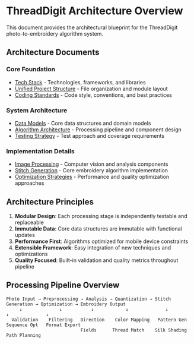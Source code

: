# ThreadDigit Architecture Overview

This document provides the architectural blueprint for the ThreadDigit photo-to-embroidery algorithm system.

## Architecture Documents

### Core Foundation
- [Tech Stack](tech-stack.md) - Technologies, frameworks, and libraries
- [Unified Project Structure](unified-project-structure.md) - File organization and module layout
- [Coding Standards](coding-standards.md) - Code style, conventions, and best practices

### System Architecture  
- [Data Models](data-models.md) - Core data structures and domain models
- [Algorithm Architecture](algorithm-architecture.md) - Processing pipeline and component design
- [Testing Strategy](testing-strategy.md) - Test approach and coverage requirements

### Implementation Details
- [Image Processing](image-processing.md) - Computer vision and analysis components
- [Stitch Generation](stitch-generation.md) - Core embroidery algorithm implementation
- [Optimization Strategies](optimization-strategies.md) - Performance and quality optimization approaches

## Architecture Principles

1. **Modular Design**: Each processing stage is independently testable and replaceable
2. **Immutable Data**: Core data structures are immutable with functional updates
3. **Performance First**: Algorithms optimized for mobile device constraints
4. **Extensible Framework**: Easy integration of new techniques and optimizations
5. **Quality Focused**: Built-in validation and quality metrics throughout pipeline

## Processing Pipeline Overview

```
Photo Input → Preprocessing → Analysis → Quantization → Stitch Generation → Optimization → Embroidery Output
     ↓              ↓           ↓            ↓              ↓               ↓              ↓
  Validation    Filtering   Direction    Color Mapping   Pattern Gen    Sequence Opt   Format Export
                            Fields      Thread Match    Silk Shading   Path Planning
```